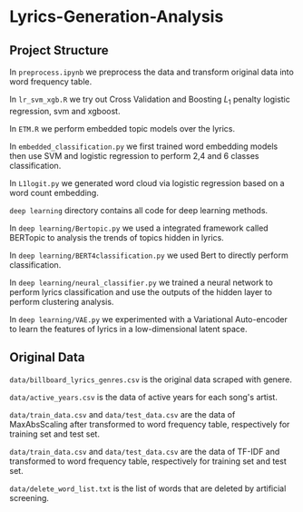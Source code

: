 # Lyrics-Generation-Analysis

## Project Structure

In `preprocess.ipynb` we preprocess the data and transform original data into word frequency table.

In `lr_svm_xgb.R` we try out Cross Validation and Boosting $L_1$ penalty logistic regression, svm and xgboost.

In `ETM.R` we perform embedded topic models over the lyrics.

In `embedded_classification.py` we first trained word embedding models then use SVM and logistic regression to perform 2,4 and 6 classes classification.

In `L1logit.py` we generated word cloud via logistic regression based on a word count embedding.

`deep learning` directory contains all code for deep learning methods.

In `deep learning/Bertopic.py` we used a integrated framework called BERTopic to analysis the trends of topics hidden in lyrics.

In `deep learning/BERT4classification.py` we used Bert to directly perform classification.

In `deep learning/neural_classifier.py` we trained a neural network to perform lyrics classification and use the outputs of the hidden layer to perform clustering analysis.

In `deep learning/VAE.py` we experimented with a Variational Auto-encoder to learn the features of lyrics in a low-dimensional latent space.

## Original Data

`data/billboard_lyrics_genres.csv` is the original data scraped with genere.

`data/active_years.csv` is the data of active years for each song's artist.

`data/train_data.csv` and `data/test_data.csv` are the data of MaxAbsScaling after transformed to word frequency table, respectively for training set and test set.

`data/train_data.csv` and `data/test_data.csv` are the data of TF-IDF and transformed to word frequency table, respectively for training set and test set.

`data/delete_word_list.txt` is the list of words that are deleted by artificial screening.